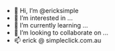 - 👋 Hi, I’m @ericksimple
- 👀 I’m interested in ...
- 🌱 I’m currently learning ...
- 💞️ I’m looking to collaborate on ...
- 📫 erick @ simpleclick.com.au

